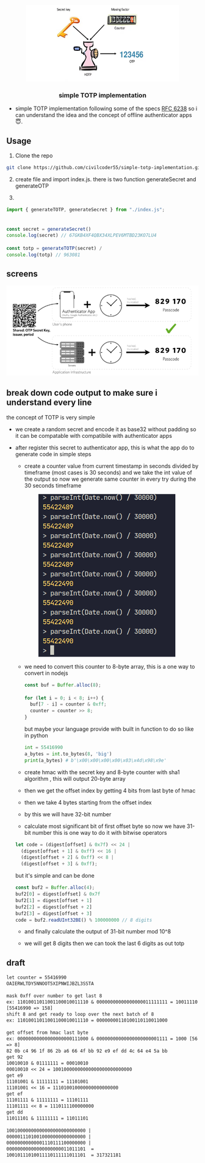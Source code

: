 <p align="center">
  <img src="screenshots/1.jpg" width="400" height="200">

  <h3 align="center">simple TOTP implementation</h3>

</p>


- simple TOTP implementation following some of the specs [RFC 6238](https://www.rfc-editor.org/rfc/rfc6238) so i can understand the idea and the concept 
of offline authenticator apps 😇.

## Usage 

1. Clone the repo

```sh
git clone https://github.com/civilcoder55/simple-totp-implementation.git
```

2. create file and import index.js. there is two function generateSecret and generateOTP


3. 
```js
import { generateTOTP, generateSecret } from "./index.js";


const secret = generateSecret() 
console.log(secret) // 67GKB4XF4QBX34XLPEV6MTBD23KO7LU4

const totp = generateTOTP(secret) /
console.log(totp) // 963081
```



## screens

<p align="center">
  <img src="screenshots/2.png" >
</p>

## break down code output to make sure i understand every line

the concept of TOTP is very simple

- we create a random secret and encode it as base32 without padding so it can be compatable with compatibile with authenticator apps 

- after register this secret to authenticator app, this is what the app do to generate code in simple steps

  - create a counter value from current timestamp in seconds divided by timeframe (most cases is 30 seconds) and we take the int value of the output so now we generate same counter in every try during the 30 seconds timeframe
  <p align="center">
    <img src="screenshots/3.png" >
  </p>
  
  - we need to convert this counter to 8-byte array,
    this is a one way to convert in nodejs 
    ```js
    const buf = Buffer.alloc(8);

    for (let i = 0; i < 8; i++) {
      buf[7 - i] = counter & 0xff;
      counter = counter >> 8;
    }
    ```

    but maybe your language provide with built in function to do so like in python

    ```python
    int = 55416990
    a_bytes = int.to_bytes(8, 'big')
    print(a_bytes) # b'\x00\x00\x00\x00\x03\x4d\x98\x9e'
    ```


  - create hmac with the secret key and 8-byte counter with sha1 algorithm , this will output 20-byte array

  - then we get the offset index by getting 4 bits from last byte of hmac

  - then we take 4 bytes starting from the offset index

  - by this we will have 32-bit number

  - calculate most significant bit of first offset byte so now we have 31-bit number
  this is one way to do it with bitwise operators
  ```js
  let code = (digest[offset] & 0x7f) << 24 |
    (digest[offset + 1] & 0xff) << 16 |
    (digest[offset + 2] & 0xff) << 8 |
    (digest[offset + 3] & 0xff);
  ```

  but it's simple and can be done 
  ```js
  const buf2 = Buffer.alloc(4);
  buf2[0] = digest[offset] & 0x7f
  buf2[1] = digest[offset + 1]
  buf2[2] = digest[offset + 2]
  buf2[3] = digest[offset + 3]
  code = buf2.readUInt32BE() % 100000000 // 8 digits
  ```

  - and finally calculate the output of 31-bit number mod 10^8

  - we will get 8 digits then we can took the last 6 digits as out totp


## draft
```
let counter = 55416990
OAIERWLTDY5NNOOT5XIPNWIJBZL3SSTA

mask 0xff over number to get last 8
ex: 11010011011001100010011110 & 00000000000000000011111111 = 10011110 [55416990 => 158]
shift 8 and get ready to loop over the next batch of 8
ex: 11010011011001100010011110 = 00000000110100110110011000

get offset from hmac last byte 
ex: 00000000000000000000111000 & 00000000000000000000001111 = 1000 [56 => 8]  
82 0b c4 96 1f 86 2b a6 66 4f bb 92 e9 ef dd 4c 64 e4 5a bb
get 92 
10010010 & 01111111 = 00010010
00010010 << 24 = 10010000000000000000000000000
get e9
11101001 & 11111111 = 11101001
11101001 << 16 = 111010010000000000000000
get ef 
11101111 & 11111111 = 11101111
11101111 << 8 = 1110111100000000
get dd
11011101 & 11111111 = 11011101

10010000000000000000000000000 | 
00000111010010000000000000000 | 
00000000000001110111100000000 | 
00000000000000000000011011101  = 
10010111010011110111111011101  = 317321181
```